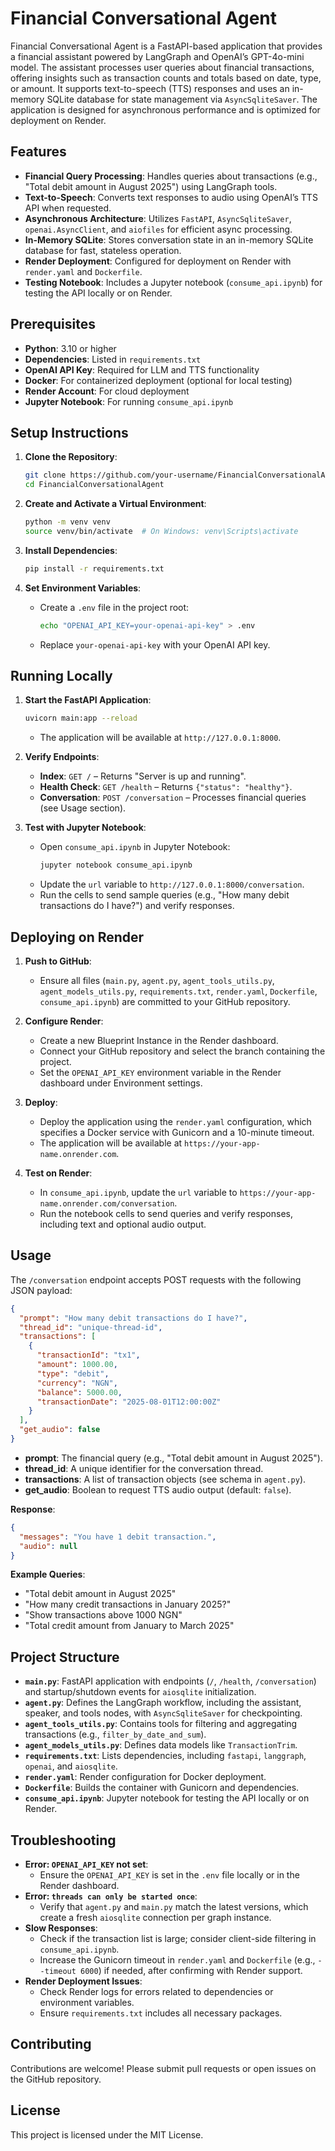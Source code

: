 # Financial Conversational Agent

Financial Conversational Agent is a FastAPI-based application that provides a financial assistant powered by LangGraph and OpenAI’s GPT-4o-mini model. The assistant processes user queries about financial transactions, offering insights such as transaction counts and totals based on date, type, or amount. It supports text-to-speech (TTS) responses and uses an in-memory SQLite database for state management via `AsyncSqliteSaver`. The application is designed for asynchronous performance and is optimized for deployment on Render.

## Features
- **Financial Query Processing**: Handles queries about transactions (e.g., "Total debit amount in August 2025") using LangGraph tools.
- **Text-to-Speech**: Converts text responses to audio using OpenAI’s TTS API when requested.
- **Asynchronous Architecture**: Utilizes `FastAPI`, `AsyncSqliteSaver`, `openai.AsyncClient`, and `aiofiles` for efficient async processing.
- **In-Memory SQLite**: Stores conversation state in an in-memory SQLite database for fast, stateless operation.
- **Render Deployment**: Configured for deployment on Render with `render.yaml` and `Dockerfile`.
- **Testing Notebook**: Includes a Jupyter notebook (`consume_api.ipynb`) for testing the API locally or on Render.

## Prerequisites
- **Python**: 3.10 or higher
- **Dependencies**: Listed in `requirements.txt`
- **OpenAI API Key**: Required for LLM and TTS functionality
- **Docker**: For containerized deployment (optional for local testing)
- **Render Account**: For cloud deployment
- **Jupyter Notebook**: For running `consume_api.ipynb`

## Setup Instructions
1. **Clone the Repository**:
   ```bash
   git clone https://github.com/your-username/FinancialConversationalAgent.git
   cd FinancialConversationalAgent
   ```

2. **Create and Activate a Virtual Environment**:
   ```bash
   python -m venv venv
   source venv/bin/activate  # On Windows: venv\Scripts\activate
   ```

3. **Install Dependencies**:
   ```bash
   pip install -r requirements.txt
   ```

4. **Set Environment Variables**:
   - Create a `.env` file in the project root:
     ```bash
     echo "OPENAI_API_KEY=your-openai-api-key" > .env
     ```
   - Replace `your-openai-api-key` with your OpenAI API key.

## Running Locally
1. **Start the FastAPI Application**:
   ```bash
   uvicorn main:app --reload
   ```
   - The application will be available at `http://127.0.0.1:8000`.

2. **Verify Endpoints**:
   - **Index**: `GET /` – Returns "Server is up and running".
   - **Health Check**: `GET /health` – Returns `{"status": "healthy"}`.
   - **Conversation**: `POST /conversation` – Processes financial queries (see Usage section).

3. **Test with Jupyter Notebook**:
   - Open `consume_api.ipynb` in Jupyter Notebook:
     ```bash
     jupyter notebook consume_api.ipynb
     ```
   - Update the `url` variable to `http://127.0.0.1:8000/conversation`.
   - Run the cells to send sample queries (e.g., "How many debit transactions do I have?") and verify responses.

## Deploying on Render
1. **Push to GitHub**:
   - Ensure all files (`main.py`, `agent.py`, `agent_tools_utils.py`, `agent_models_utils.py`, `requirements.txt`, `render.yaml`, `Dockerfile`, `consume_api.ipynb`) are committed to your GitHub repository.

2. **Configure Render**:
   - Create a new Blueprint Instance in the Render dashboard.
   - Connect your GitHub repository and select the branch containing the project.
   - Set the `OPENAI_API_KEY` environment variable in the Render dashboard under Environment settings.

3. **Deploy**:
   - Deploy the application using the `render.yaml` configuration, which specifies a Docker service with Gunicorn and a 10-minute timeout.
   - The application will be available at `https://your-app-name.onrender.com`.

4. **Test on Render**:
   - In `consume_api.ipynb`, update the `url` variable to `https://your-app-name.onrender.com/conversation`.
   - Run the notebook cells to send queries and verify responses, including text and optional audio output.

## Usage
The `/conversation` endpoint accepts POST requests with the following JSON payload:

```json
{
  "prompt": "How many debit transactions do I have?",
  "thread_id": "unique-thread-id",
  "transactions": [
    {
      "transactionId": "tx1",
      "amount": 1000.00,
      "type": "debit",
      "currency": "NGN",
      "balance": 5000.00,
      "transactionDate": "2025-08-01T12:00:00Z"
    }
  ],
  "get_audio": false
}
```

- **prompt**: The financial query (e.g., "Total debit amount in August 2025").
- **thread_id**: A unique identifier for the conversation thread.
- **transactions**: A list of transaction objects (see schema in `agent.py`).
- **get_audio**: Boolean to request TTS audio output (default: `false`).

**Response**:
```json
{
  "messages": "You have 1 debit transaction.",
  "audio": null
}
```

**Example Queries**:
- "Total debit amount in August 2025"
- "How many credit transactions in January 2025?"
- "Show transactions above 1000 NGN"
- "Total credit amount from January to March 2025"

## Project Structure
- **`main.py`**: FastAPI application with endpoints (`/`, `/health`, `/conversation`) and startup/shutdown events for `aiosqlite` initialization.
- **`agent.py`**: Defines the LangGraph workflow, including the assistant, speaker, and tools nodes, with `AsyncSqliteSaver` for checkpointing.
- **`agent_tools_utils.py`**: Contains tools for filtering and aggregating transactions (e.g., `filter_by_date_and_sum`).
- **`agent_models_utils.py`**: Defines data models like `TransactionTrim`.
- **`requirements.txt`**: Lists dependencies, including `fastapi`, `langgraph`, `openai`, and `aiosqlite`.
- **`render.yaml`**: Render configuration for Docker deployment.
- **`Dockerfile`**: Builds the container with Gunicorn and dependencies.
- **`consume_api.ipynb`**: Jupyter notebook for testing the API locally or on Render.

## Troubleshooting
- **Error: `OPENAI_API_KEY` not set**:
  - Ensure the `OPENAI_API_KEY` is set in the `.env` file locally or in the Render dashboard.
- **Error: `threads can only be started once`**:
  - Verify that `agent.py` and `main.py` match the latest versions, which create a fresh `aiosqlite` connection per graph instance.
- **Slow Responses**:
  - Check if the transaction list is large; consider client-side filtering in `consume_api.ipynb`.
  - Increase the Gunicorn timeout in `render.yaml` and `Dockerfile` (e.g., `--timeout 6000`) if needed, after confirming with Render support.
- **Render Deployment Issues**:
  - Check Render logs for errors related to dependencies or environment variables.
  - Ensure `requirements.txt` includes all necessary packages.

## Contributing
Contributions are welcome! Please submit pull requests or open issues on the GitHub repository.

## License
This project is licensed under the MIT License.

